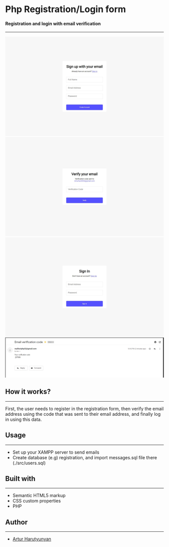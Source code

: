 # Php Registration/Login form
#### Registration and login with email verification
---

![](./src/assets/screenshot1.jpg)
![](./src/assets/screenshot2.jpg)
![](./src/assets/screenshot3.jpg)
![](./src/assets/screenshot4.jpg)

## How it works?
---
First, the user needs to register in the registration form, then verify the email address using the code that was sent to their email address, and finally log in using this data.

## Usage
---
- Set up your XAMPP server to send emails
- Create database (e.g) registration, and import messages.sql file there (./src/users.sql)

## Built with

---

- Semantic HTML5 markup
- CSS custom properties
- PHP

## Author

---
- [Artur Harutyunyan](https://github.com/ArturHarutyunyan1)